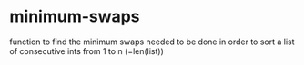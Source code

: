 # minimum-swaps
function to find the minimum swaps needed to be done in order to sort a list of consecutive ints from 1 to n (=len(list))
